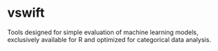 # vswift
Tools designed for simple evaluation of machine learning models, exclusively available for R and optimized for categorical data analysis.
